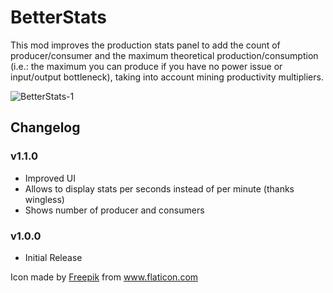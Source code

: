 # BetterStats

This mod improves the production stats panel to add the count of producer/consumer and the maximum theoretical production/consumption (i.e.: the maximum you can produce if you have no power issue or input/output bottleneck), taking into account mining productivity multipliers.

![BetterStats-1](https://github.com/DysonSphereMod/QOL/blob/master/BetterStats/screenshot.jpg?raw=true)

## Changelog

### v1.1.0

- Improved UI
- Allows to display stats per seconds instead of per minute (thanks wingless)
- Shows number of producer and consumers

### v1.0.0

- Initial Release

<div>Icon made by <a href="https://www.freepik.com" title="Freepik">Freepik</a> from <a href="https://www.flaticon.com/" title="Flaticon">www.flaticon.com</a></div>
